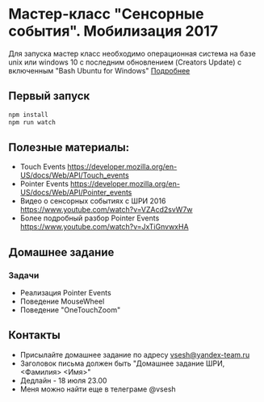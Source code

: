 # Мастер-класс "Сенсорные события". Мобилизация 2017

Для запуска мастер класс необходимо операционная система на базе unix или windows 10 с последним обновлением (Creators Update) с включенным "Bash Ubuntu for Windows" [Подробнее](https://www.windowscentral.com/how-install-bash-shell-command-line-windows-10)

## Первый запуск
```bash
npm install
npm run watch
```

## Полезные материалы:
- Touch Events https://developer.mozilla.org/en-US/docs/Web/API/Touch_events
- Pointer Events https://developer.mozilla.org/en-US/docs/Web/API/Pointer_events
- Видео о сенсорных событиях с ШРИ 2016 https://www.youtube.com/watch?v=VZAcd2svW7w
- Более подробный разбор Pointer Events https://www.youtube.com/watch?v=JxTiGnvwxHA


## Домашнее задание
### Задачи
- Реализация Pointer Events
- Поведение MouseWheel
- Поведение "OneTouchZoom"

## Контакты
- Присылайте домашнее задание по адресу vsesh@yandex-team.ru
- Заголовок письма должен быть "Домашнее задание ШРИ, <Фамилия> <Имя>"
- Дедлайн - 18 июля 23.00
- Меня можно найти еще в телеграме @vsesh
